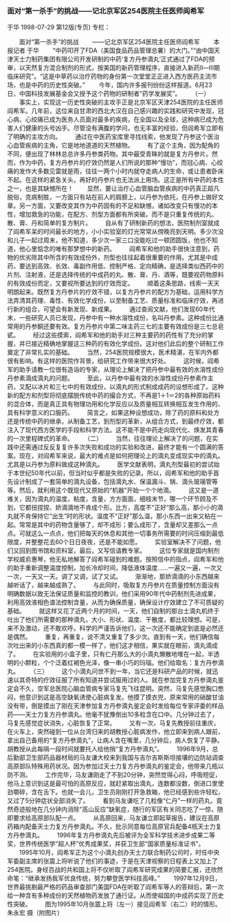 ### 面对“第一杀手”的挑战——记北京军区254医院主任医师阎希军
于华
1998-07-29
第12版(专页)
专栏：

　　面对“第一杀手”的挑战
　　——记北京军区254医院主任医师阎希军
　　本报记者  于华
　　“中药叩开了FDA（美国食品药品管理总署）的大门。”“由中国天津天士力制药集团有限公司开发研制的中药‘复方丹参滴丸’正式通过了FDA的预审，以天然复方混合制剂的形式，按美国的新药管理程序，直接进入新药Ⅱ—Ⅲ期临床研究”。“这是中草药以治疗药物的身份第一次堂堂正正进入西方医药主流市场，也是中药的历史性突破。”
　　今年，国内许多报刊纷纷这样报道。6月23日，中国科技发展基金会又授予这个药物的研制者“药学发展奖”。
　　（一）
　　事实上，实现这一历史性突破的主攻手正是北京军区天津254医院的主任医师阎希军。几年前，这位来自甘肃的西北大汉在自己感兴趣的实践和研究中发现，冠心病、心绞痛已成为医务人员面对最多的疾病，在全国以及全球，这种病已成为危害人们健康的头号凶手。尽管没有满腹的学问，也无丰富的经验，但阎希军立即有了明确的主攻方向。
　　通过在中医药宝库里寻找线索，他发现了丹参这个医治心血管疾病的主角，它是地地道道的天然植物。
　　有了这个主角，因为配角的不同，便出现了林林总总许多丹参类药物。其中最受青睐的就是复方丹参片。然而，作为中药，复方丹参片的疗效仍然是人们所说的那种“慢功”，而冠心病、心绞痛的发作大多数见雷就是雨，往往一两个小时内就夺走病人的生命，或让患者卧床不起。在这样的紧急关头，再好的丹参片也无法派上用场。这正是所有中药的本性之一，也是其缺憾所在！
　　显然，要让治疗心血管脑血管疾病的中药真正超凡脱俗，克病制胜，一方面只有站在前人的肩膀上，以丹参为依托，在丹参上做好文章。另一方面，又要改变其作为中药固有的不足和缺憾，诸如改变只有慢功的本性，增加救急的功能，在配方、剂型方面都有所突破。而不是只重复传统的丸、散、膏、丹和简单的复方制片。
　　自从有了研制新药的想法，医院制剂室就成了阎希军呆的时间最长的地方，小小实验室的灯光常常从傍晚亮到天明。多少次没和儿子一起过周末，他不知道，多少次一家三口没能吃过一顿团圆饭，他也不知道，他心里惦念的唯有那梦想中的新药。
　　阎希军和他的助手很快注意到，药物的优劣除其中所含的有效成份外，剂型也往往起着很重要的作用。尤其是中成药，要达到高效、长效、毒副作用低、控制严格、定向精确，是选择类似西药中的片剂、注射液，还是选择传统的中成药的丸、散、膏、丹、酒等，既要视药物原料的有效成份而定，又要视所要达到的疗效而定。
　　顺着这条思路，线索一天天明朗起来。既然复方丹参片的疗效不错，以复方丹参片的配方为基础，运用科学方法弄清其药理、毒性、有效化学成份，以至制备工艺、质量标准和临床疗效，再进行新的组合，可望会有新发现、新成果。
　　通过查阅文献，他们发现60年代末，一些研究人员已发现，丹参中有一种水溶性成份，名叫丹参素。这种成份比通常用的丹参酮还要有效。复方丹参片中第二味主药三七的主要有效成份是三七总皂甙。
　　经过这些摸索，阎希军和他的助手对三种主要药的药性有了充分的掌握，并已接近精确地掌握这三种药的有效化学成份。这对他们此后的整个研制工作奠定了非常扎实的基础。
　　当然，254医院规模很大，医术精湛，在军内外都很有影响。有这样的医院作背景，给研究工作带来很大好处。
　　这时候，阎希军的助手请教一位很有造诣的专家，从理论上解决了把丹参中最有效的水溶性成份丹参素滴成滴丸的问题。
　　至此，以丹参中最有效的水溶性成份丹参素作主药，又配以冰片和三七中的有效成份，以滴丸的形式制成成药的设想形成了。这种新的配方和剂型将彻底摆脱传统中药的撮合方式，不再是1＋1＝2的各种原始药料的混合体，而是真正具有物理功用和化学反应以及质量相互转换相互发生作用的、具有科学意义的口服药。
　　简言之，如果这种设想成功，除了药的原料和处方还是传统中药的继承，从制备工艺，到剂型的革新，从组合方式，到最终疗效，都注入了现代西方医学的手段和科学方法。这不能不是中药走向现代化、焕发其青春的一次里程碑式的革命。
　　（二）
　　当然，往往理论上解决了的问题，在实践中还需通过反反复复许多次失败和成功的实验和改进，最终才能有一个圆满的答案。现在，对阎希军来说，最大的难点是如何把理论上的滴丸变成现实中的滴丸。尤其是以丹参为原料做成这种滴丸。
　　医学文献表明，滴丸剂型最初的尝试始于本世纪50年代以前，但当时似乎都是失败的记录。所以，阎希军和他的助手首先设计制成了一套简单的滴丸设备，包括滴丸水、保温漏斗、锅、滴头玻璃管等等。然后，就利用这个既现代又原始的“机器”开始一个个地滴。
　　这又是一道难关，因为滴丸的温度，粘度，含量，方方面面，细枝末节，哪一个环节顾及不到，它都扭捏捏、娇滴滴地不肯成个形。比方，高度不“正好”那么高，那小小的滴丸就不肯保持它“出生”时的形状。温度不“正好”那么温，那小东西一出来又粘在一起。常常是其中的药物含量够了，却不成形；要么成形了，含量却又差那么一点点。可就这么一点点，他们把每天的休息和其他一切事务所需要的时间压缩到最低限度，并整整花去60个日日夜夜，还是不能如愿。
　　实验室解决不了问题，他们又回到图书馆和资料室，最后，又写信请教专家。
　　这位专家就是国内制剂学权威俞惠琴，他无私地解答了阎希军碰到的难题。按照信中的指点，阎希军和他的助手重新调整温度控制，加长冷却时间，降低液体温度……一遍又一遍，一次又一次，一天又一天。调了又调，试了又试。
　　渐渐地，那娇滴滴的小东西越来越听话了，越来越成熟了。
　　与此同时，吸取复方丹参片在质量控制方面没有明确数据以致无法保证质量和监控的教训，他们采用90年代中药制剂先进成果，利用高效液相色谱法控制含量，从而为确保质量，确保设计疗效建立了不可质疑的基础。
　　就这样又花了近两个月的时间，一天，他们自制的那台土滴丸机终于吐出了他们所需要的那种滴丸，大小、形状、温度、干散度，都比较理想。可是，来不及激动，还不敢欢呼。科学的严谨告诉他们，这一次还不能确定到底是必然还是偶然。
　　重复，再重复，说不清又重复了多少次。直到有一天，他们确信每次吐出来的小东西真的都一模一样了，他们这才相信，果实就在眼前，滴丸滴成了。
　　在实验用的小盒子里，只有仁丹那么大的小滴丸懒散地堆在一起，半透明的小颗粒，个个泛着红褐色光泽，像一串小巧的玛瑙。他们给取名：复方丹参滴丸。
　　（三）
　　这个小滴丸问世不到一年，当它还是科研产品的时候，就迅速以其奇特的疗效征服了所有知道并尝试服用过的人。就在参加完复方丹参滴丸鉴定会不久，空军总医院心脑血管病专家马复先飞往昆明。突然，马复先感觉胸口憋闷，他意识到这是高空缺氧诱使心脏病复发。他摸了摸衣兜，原来常用的硝酸甘油没有带，倒是摸出了刚在天津参加复方丹参滴丸鉴定会时发给每位专家评委的样品药——天士力复方丹参滴丸。他毫不犹豫倒出10多粒含在口中。几分钟过去了，马复先感觉症状消失，心脏恢复了正常。
　　又有一次，马复先教授前往重庆，在火车上，突然碰到一位从台湾归来的胡教授心脏病发作，他立即来到病人跟前，拿出自己备用的“复方丹参滴丸”，让病人含在嘴里，几分钟后，病人恢复了平静。胡教授从此每隔一段时间就要托人给他捎“复方丹参滴丸”。
　　1996年9月，总后勤部卫生部药品器材局的马友谦大校来到我国与吉尔吉斯斯坦接壤的边防站调查高原部队特殊用药状况。因为参加过天士力复方丹参滴丸的鉴定会，他带来几瓶以防不测。
　　工作完毕，马友谦刚走了不到20分钟，突然觉得心闷，呼吸短促，他马上意识到这是最可怕的高原反应，就赶紧取出滴丸，连数都没数，倒进口里使劲嚼碎，含在舌下。也就一会儿，卫生员刚刚打开急救箱，他已经感到些许轻松，又过了5分钟症状全部消失了。
　　看到马友谦吃了几粒像“仁丹”一样的药丸，竟然奇迹般地在几分钟内消除“高山反应”缺氧症，随行的军区有关同志吃了一惊，随即要求给高原部队配一点。
　　从高原回来，马友谦立即起草报告，建议在高原药箱内配备天士力复方丹参滴丸。不久，批示同意每位高原官兵配备4瓶天士力复方丹参滴丸。
　　1996年复方丹参滴丸先后被评为全军科学技术进步成果二等奖，世界传统医学“超人杯”优秀成果奖，并获卫生部“国家质量标准证书”。
　　1995年10月，阎希军正为这个小滴丸创办天士力联合制药公司时，时任中央军委副主席的张震上将听说了他们的事迹，于是在天津视察的日程表上又加上了254医院。身经百战的共和国上将不仅听取了阎希军研究成果的简要汇报，还欣然命笔：“继承发扬我军优良传统，努力攀登医学科技高峰。”
　　1997年12月9日，世界最挑剔最严格的药品审查部门美国FDA在听取了阎希军等人的答辩后，第一次给一种含有多种成份的天然植物药发放了通行证。从而使祖国的中成药实现了历史性突破。
　　图为1995年10月张震上将（左一）接见阎希军（右二）时的情形。朱永宏  摄（附图片）
